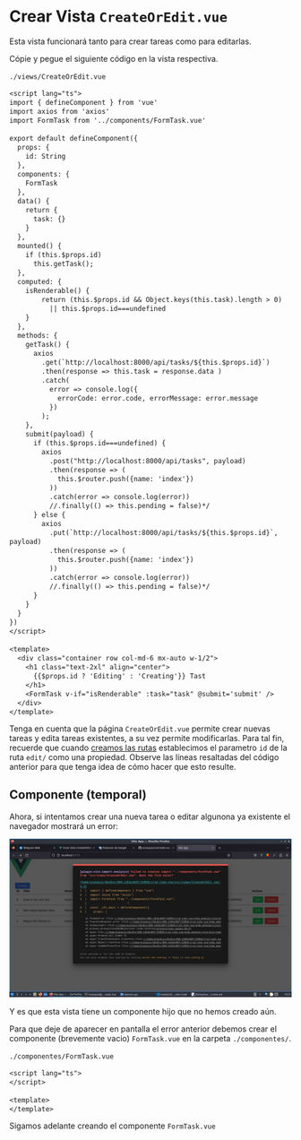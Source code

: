 # Crear Vista `CreateOrEdit.vue`

Esta vista funcionará tanto para crear tareas como para editarlas.

Cópie y pegue el siguiente código en la vista respectiva.

`./views/CreateOrEdit.vue`
```vue{8,19,24,25,31,40,50,65}
<script lang="ts">
import { defineComponent } from 'vue'
import axios from 'axios'
import FormTask from '../components/FormTask.vue'

export default defineComponent({
  props: {
    id: String
  },
  components: {
    FormTask
  },
  data() {
    return {
      task: {}
    }
  },
  mounted() {
    if (this.$props.id)
      this.getTask();
  },
  computed: {
    isRenderable() {
        return (this.$props.id && Object.keys(this.task).length > 0)
          || this.$props.id===undefined
    }
  },  
  methods: {
    getTask() {
      axios
        .get(`http://localhost:8000/api/tasks/${this.$props.id}`)
        .then(response => this.task = response.data )
        .catch(
          error => console.log({
            errorCode: error.code, errorMessage: error.message
          })
        );
    },
    submit(payload) {
      if (this.$props.id===undefined) {
        axios
          .post("http://localhost:8000/api/tasks", payload)
          .then(response => (
            this.$router.push({name: 'index'})            
          ))
          .catch(error => console.log(error))
          //.finally(() => this.pending = false)*/
      } else {
        axios
          .put(`http://localhost:8000/api/tasks/${this.$props.id}`, payload)
          .then(response => (
            this.$router.push({name: 'index'})            
          ))
          .catch(error => console.log(error))
          //.finally(() => this.pending = false)*/
      }
    }  
  }
})
</script>

<template>
  <div class="container row col-md-6 mx-auto w-1/2">
    <h1 class="text-2xl" align="center">
      {{$props.id ? 'Editing' : 'Creating'}} Tast
    </h1>
    <FormTask v-if="isRenderable" :task="task" @submit='submit' />
  </div>
</template>
```

Tenga en cuenta que la página `CreateOrEdit.vue` permite crear nuevas tareas y edita tareas existentes, a su vez permite modificarlas. Para tal fin, recuerde que cuando [creamos las rutas](../vue/create-routes.html) establecimos el parametro `id` de la ruta `edit/` como una propiedad. Observe las líneas resaltadas del código anterior para que tenga idea de cómo hacer que esto resulte.

## Componente (temporal)

Ahora, si intentamos crear una nueva tarea o editar algunona ya existente el navegador mostrará un error:

![vue-create-createoredit](./img/vue-create-createoredit-1.jpg)

Y es que esta vista tiene un componente hijo que no hemos creado aún.


Para que deje de aparecer en pantalla el error anterior debemos crear el componente (brevemente vacio) `FormTask.vue` en la carpeta `./componentes/`.

`./componentes/FormTask.vue`
```vue
<script lang="ts">
</script>

<template>
</template>
```

Sigamos adelante creando el componente `FormTask.vue`

